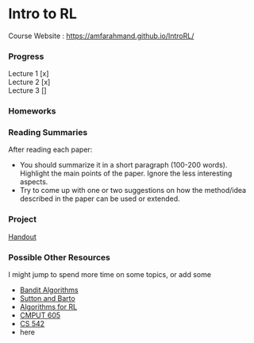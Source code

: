 # Intro to RL
Course Website : https://amfarahmand.github.io/IntroRL/ 
### Progress
Lecture 1 [x] \
Lecture 2 [x] \
Lecture 3 []
### Homeworks

### Reading Summaries
After reading each paper:
- You should summarize it in a short paragraph (100-200 words). Highlight the main points of the paper. Ignore the less interesting aspects.
- Try to come up with one or two suggestions on how the method/idea described in the paper can be used or extended.

### Project
[Handout](https://amfarahmand.github.io/IntroRL/homework/project.pdf) 

### Possible Other Resources
I might jump to spend more time on some topics, or add some 
- [Bandit Algorithms](https://tor-lattimore.com/downloads/book/book.pdf)
- [Sutton and Barto](http://incompleteideas.net/book/the-book.html)
- [Algorithms for RL](https://sites.ualberta.ca/~szepesva/papers/RLAlgsInMDPs.pdf)
- [CMPUT 605](https://rltheory.github.io/pages/lectures/)
- [CS 542](https://nanjiang.cs.illinois.edu/cs542/)
- here

